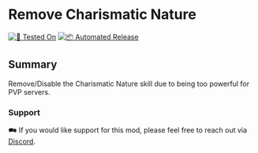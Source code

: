 # Remove Charismatic Nature

[![🧪 Tested On](https://img.shields.io/badge/🧪%20Tested%20On-A21%20b317-blue.svg)](https://7daystodie.com/) [![📦 Automated Release](https://github.com/jonathan-robertson/remove-charismatic-nature/actions/workflows/release.yml/badge.svg)](https://github.com/jonathan-robertson/remove-charismatic-nature/actions/workflows/release.yml)

## Summary

Remove/Disable the Charismatic Nature skill due to being too powerful for PVP servers.

### Support

🗪 If you would like support for this mod, please feel free to reach out via [Discord](https://discord.gg/tRJHSB9Uk7).
